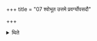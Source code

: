 +++
title = "07 श्वोभूत उत्तमे प्रवर्ग्योपसदौ"

+++

<details><summary>थिते</summary>

श्वोभूत उत्तमे प्रवर्ग्योपसदौ प्रतिसमस्यति ७
</details>
